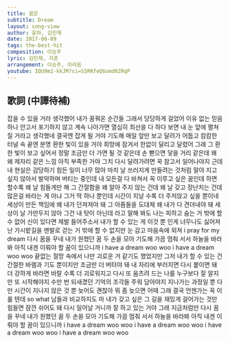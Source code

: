 ```yaml
---
title: 꿈은
subtitle: Dream
layout: song-view
author: 윤하, 김민재
date: 2017-06-09
tags: the-best-hit
composition: 이승주
lyric: 김민재, 지훈
arrangement: 이승주, 이라음
youtube: IQU9m2-kkJM?si=S5RRfeQGomd02RqP
---
```


## 歌詞 (中譯待補)

잡을 수 있을 거라 생각했어
내가 꿈꿔온 순간들
그래서 당당하게 걸었어
이유 없는 믿음 하나 안고서
포기하지 않고 계속 나아가면
열심히 최선을 다 하다 보면
내 눈 앞에 펼쳐질 거라고 생각했네
결국엔 잡게 될 거야 기도해 매일
앞만 보고 달려가 어둡고 캄캄한
터널 속 끝엔 분명
환한 빛이 있을 거야
희망에 잠겨서 한없이 달리고 달렸어
그래 그 환한 빛이 보고 싶어서
정말 조금만 더 가면 될 것 같은데
손 뻗으면 닿을 거리 같은데 왜 왜
제자리 같은 느낌 아직
부족한 거야 그치
다시 달려가려면 꾹 참고서
일어나야지
근데 내 현실은 감당하기
힘든 일이 너무 많아
마치 날 쓰러지게
만들려는 것처럼 말야
지고 싶지 않아서 발악하며
버티는 중인데
내 모든걸 다 바쳐서
꼭 이루고 싶은 꿈인데
하면 할수록 왜 날 힘들게만 해
그 간절함을 왜 알아 주지 않는 건데
왜 날 갖고 장난치는 건데
많은걸 바라는 게 아냐
그거 딱 하나 뿐인데
시간이 지날 수록 더 주저앉고
싶을 뿐이네
세상이 만든 책임에 왜
내가 던져져야 돼
그 아픔들을 도대체 왜
내가 다 견뎌내야 돼
세상이 날 가만두지 않아
그건 내 탓이 아닌데 라고 말해 봐도
나는 피하고 숨는 거 밖에
할 수 없어 신이 있다면
제발 들어주소서
내가 할 수 있는 게 이것 뿐
인게 너무나도 싫어져
난 가시밭길을 맨발로 걷는 거
밖에 할 수 없지만
눈 감고 마음속에 외쳐
i pray for my dream
다시 꿈을 꾸네
내가 원했던 꿈
두 손을 모아 기도해
가끔 멈춰 서서 하늘을 바라봐
아직 내겐 이뤄야 할 꿈이 있으니까
i have a dream woo woo
i have a dream woo woo
끝없는 절망 속에서
나만 괴로운 거 같기도 했었지만
그저 내가 할 수 있는 건
간절한 바램과 기도 뿐이지만
조금만 더 버텨야 돼
내 자리에 부러지면
다시 붙이면 돼 더 강하게
바라면 바랄 수록 더 괴로워지고
다시 또 움츠려 드는 나를 누구보다
잘 알지만 또 시작해야지
수만 번 되새겼던 기억의
조각들 주워 담아야지
지나가는 과정일 뿐 다만
시간이 지나지 않은 것 뿐
늦어도 괜찮아 뭐 좀 늦으면
어때 그래 결국 언젠가는 꼭
이룰 텐데 so what
남들과 비교하지도 마
내가 갖고 싶은 그 길을
재밌게 걸어가는 것만
힘들면 잠깐 쉬어도 돼
다시 일어날 거니까
잘 하고 있는 거야
그래 지금처럼만
다시 꿈을 꾸네
내가 원했던 꿈
두 손을 모아 기도해
가끔 멈춰 서서 하늘을 바라봐
아직 내겐 이뤄야 할 꿈이 있으니까
i have a dream woo woo
i have a dream woo woo
i have a dream woo woo
i have a dream woo woo
